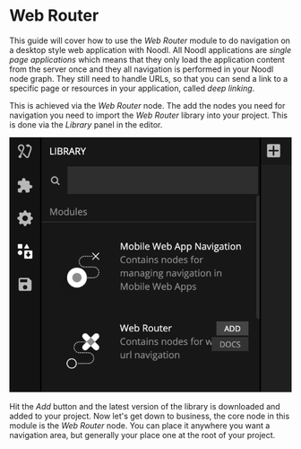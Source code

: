 # Web Router

This guide will cover how to use the *Web Router* module to do navigation on a desktop style web application with Noodl. All Noodl applications are *single page applications* which means that they only load the application content from the server once and they all navigation is performed in your Noodl node graph. They still need to handle URLs, so that you can send a link to a specific page or resources in your application, called *deep linking*.

This is achieved via the *Web Router* node. The add the nodes you need for navigation you need to import the *Web Router* library into your project. This is done via the *Library* panel in the editor.

<div class="ndl-images">
    <img src="/modules/webrouter/guide/import.png" class="ndl-image med"></img>   
</div>

Hit the *Add* button and the latest version of the library is downloaded and added to your project. Now let's get down to business, the core node in this module is the *Web Router* node. You can place it anywhere you want a navigation area, but generally your place one at the root of your project.



